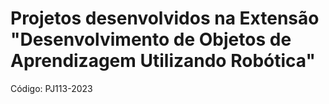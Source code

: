 # Projetos desenvolvidos na Extensão "Desenvolvimento de Objetos de Aprendizagem Utilizando Robótica"

Código: PJ113-2023